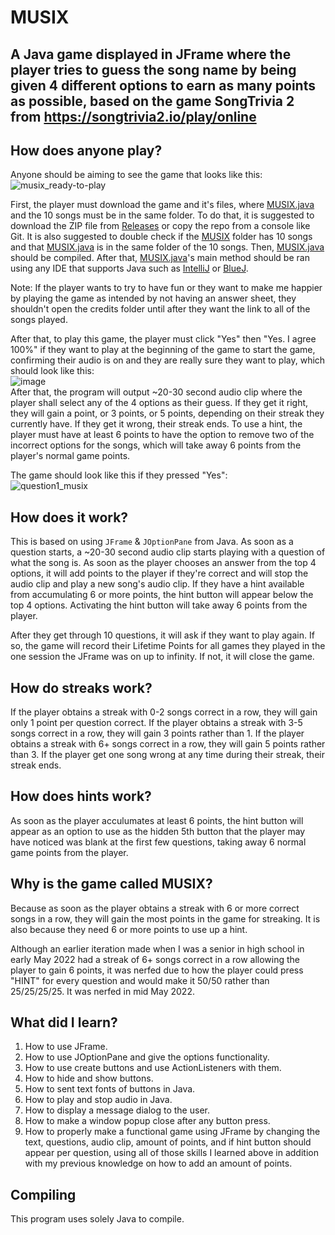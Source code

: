 # MUSIX
## A Java game displayed in JFrame where the player tries to guess the song name by being given 4 different options to earn as many points as possible, based on the game SongTrivia 2 from https://songtrivia2.io/play/online

## How does anyone play?

Anyone should be aiming to see the game that looks like this:\
![musix_ready-to-play](https://user-images.githubusercontent.com/22280271/213863759-61ce9e86-58ae-42f0-811a-905fe70fd7e8.png)

First, the player must download the game and it's files, where [MUSIX.java](https://github.com/bluelightspirit/MUSIX/blob/main/MUSIX/MUSIX.java) and the 10 songs must be in the same folder. To do that, it is suggested to download the ZIP file from [Releases](https://github.com/bluelightspirit/MUSIX/releases) or copy the repo from a console like Git. It is also suggested to double check if the [MUSIX](https://github.com/bluelightspirit/MUSIX/tree/main/MUSIX) folder has 10 songs and that [MUSIX.java](https://github.com/bluelightspirit/MUSIX/blob/main/MUSIX/MUSIX.java) is in the same folder of the 10 songs. Then, [MUSIX.java](https://github.com/bluelightspirit/MUSIX/blob/main/MUSIX/MUSIX.java) should be compiled. After that, [MUSIX.java](https://github.com/bluelightspirit/MUSIX/blob/main/MUSIX/MUSIX.java)'s main method should be ran using any IDE that supports Java such as [IntelliJ](https://www.jetbrains.com/idea/download/) or [BlueJ](https://www.bluej.org/).

Note: If the player wants to try to have fun or they want to make me happier by playing the game as intended by not having an answer sheet, they shouldn't open the credits folder until after they want the link to all of the songs played.

After that, to play this game, the player must click "Yes" then "Yes. I agree 100%" if they want to play at the beginning of the game to start the game, confirming their audio is on and they are really sure they want to play, which should look like this:\
![image](https://user-images.githubusercontent.com/22280271/213866461-7b6edaec-8010-4f5c-9adc-e9c824447f9f.png)\
After that, the program will output ~20-30 second audio clip where the player shall select any of the 4 options as their guess. If they get it right, they will gain a point, or 3 points, or 5 points, depending on their streak they currently have. If they get it wrong, their streak ends. To use a hint, the player must have at least 6 points to have the option to remove two of the incorrect options for the songs, which will take away 6 points from the player's normal game points.

The game should look like this if they pressed "Yes":\
![question1_musix](https://user-images.githubusercontent.com/22280271/213863808-755ce5b8-448b-4539-a3d1-a4e37f4b6819.png)


## How does it work?

This is based on using `JFrame` & `JOptionPane` from Java. As soon as a question starts, a ~20-30 second audio clip starts playing with a question of what the song is. As soon as the player chooses an answer from the top 4 options, it will add points to the player if they're correct and will stop the audio clip and play a new song's audio clip. If they have a hint available from accumulating 6 or more points, the hint button will appear below the top 4 options. Activating the hint button will take away 6 points from the player. 

After they get through 10 questions, it will ask if they want to play again. If so, the game will record their Lifetime Points for all games they played in the one session the JFrame was on up to infinity. If not, it will close the game.

## How do streaks work?

If the player obtains a streak with 0-2 songs correct in a row, they will gain only 1 point per question correct.
If the player obtains a streak with 3-5 songs correct in a row, they will gain 3 points rather than 1.
If the player obtains a streak with 6+ songs correct in a row, they will gain 5 points rather than 3.
If the player get one song wrong at any time during their streak, their streak ends.

## How does hints work?

As soon as the player acculumates at least 6 points, the hint button will appear as an option to use as the hidden 5th button that the player may have noticed was blank at the first few questions, taking away 6 normal game points from the player.

## Why is the game called MUSIX?

Because as soon as the player obtains a streak with 6 or more correct songs in a row, they will gain the most points in the game for streaking. It is also because they need 6 or more points to use up a hint.

Although an earlier iteration made when I was a senior in high school in early May 2022 had a streak of 6+ songs correct in a row allowing the player to gain 6 points, it was nerfed due to how the player could press "HINT" for every question and would make it 50/50 rather than 25/25/25/25. It was nerfed in mid May 2022.

## What did I learn?

1) How to use JFrame.
2) How to use JOptionPane and give the options functionality.
3) How to use create buttons and use ActionListeners with them.
4) How to hide and show buttons.
5) How to sent text fonts of buttons in Java.
6) How to play and stop audio in Java.
7) How to display a message dialog to the user.
8) How to make a window popup close after any button press.
9) How to properly make a functional game using JFrame by changing the text, questions, audio clip, amount of points, and if hint button should appear per question, using all of those skills I learned above in addition with my previous knowledge on how to add an amount of points.

## Compiling

This program uses solely Java to compile.
